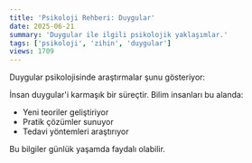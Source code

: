 ```yaml
---
title: 'Psikoloji Rehberi: Duygular'
date: 2025-06-21
summary: 'Duygular ile ilgili psikolojik yaklaşımlar.'
tags: ['psikoloji', 'zihin', 'duygular']
views: 1709
---
```


Duygular psikolojisinde araştırmalar şunu gösteriyor:

İnsan duygular'i karmaşık bir süreçtir. Bilim insanları bu alanda:
- Yeni teoriler geliştiriyor
- Pratik çözümler sunuyor
- Tedavi yöntemleri araştırıyor

Bu bilgiler günlük yaşamda faydalı olabilir.